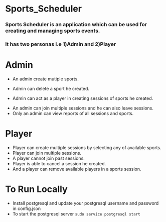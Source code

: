 # Sports_Scheduler
### Sports Scheduler is an application which can be used for creating and managing sports events.
### It has two personas i.e 1)Admin and 2)Player

# Admin
- An admin create mutiple sports.
+ Admin can delete a sport he created.
* Admin can act as a player in creating sessions of sports he created.
- An admin can join multiple sessions and he can also leave sessions.
- Only an admin can view reports of all sessions and sports.

# Player
- Player can create multiple sessions by selecting any of available sports.
- Player can join multiple sessions.
- A player cannot join past sessions.
- Player is able to cancel a session he created.
- And a player can remove available players in a sports session.

# To Run Locally
- Install postgresql and update your postgresql username and password in config.json
- To start the postgresql server
``` sudo service postgresql start ```
